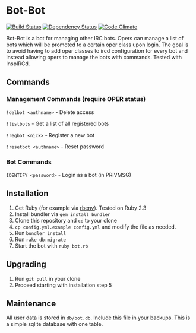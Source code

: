 # Bot-Bot
[![Build Status](https://travis-ci.org/Baelor/bot-bot.svg?branch=master)](https://travis-ci.org/Baelor/bot-bot)
[![Dependency Status](https://gemnasium.com/Baelor/bot-bot.svg)](https://gemnasium.com/Baelor/bot-bot)
[![Code Climate](https://codeclimate.com/github/Baelor/bot-bot/badges/gpa.svg)](https://codeclimate.com/github/Baelor/bot-bot)

Bot-Bot is a bot for managing other IRC bots. Opers can manage a list of bots
which will be promoted to a certain oper class upon login. The goal is to avoid
having to add oper classes to ircd configuration for every bot and instead
allowing opers to manage the bots with commands. Tested with InspIRCd.

## Commands
### Management Commands (require OPER status)
`!delbot <authname>` - Delete access

`!listbots` - Get a list of all registered bots

`!regbot <nick>` - Register a new bot

`!resetbot <authname>` - Reset password

### Bot Commands     
`IDENTIFY <password>` - Login as a bot (in PRIVMSG)

## Installation

 1. Get Ruby (for example via [rbenv](https://github.com/rbenv/rbenv)). Tested 
    on Ruby 2.3
 2. Install bundler via `gem install bundler`
 3. Clone this repository and `cd` to your clone
 4. `cp config.yml.example config.yml` and modify the file as needed.
 5. Run `bundler install`
 6. Run `rake db:migrate`
 7. Start the bot with `ruby bot.rb`

## Upgrading
 1. Run `git pull` in your clone
 2. Proceed starting with installation step 5

## Maintenance
All user data is stored in `db/bot.db`. Include this file in your backups.
This is a simple sqlite database with one table.
